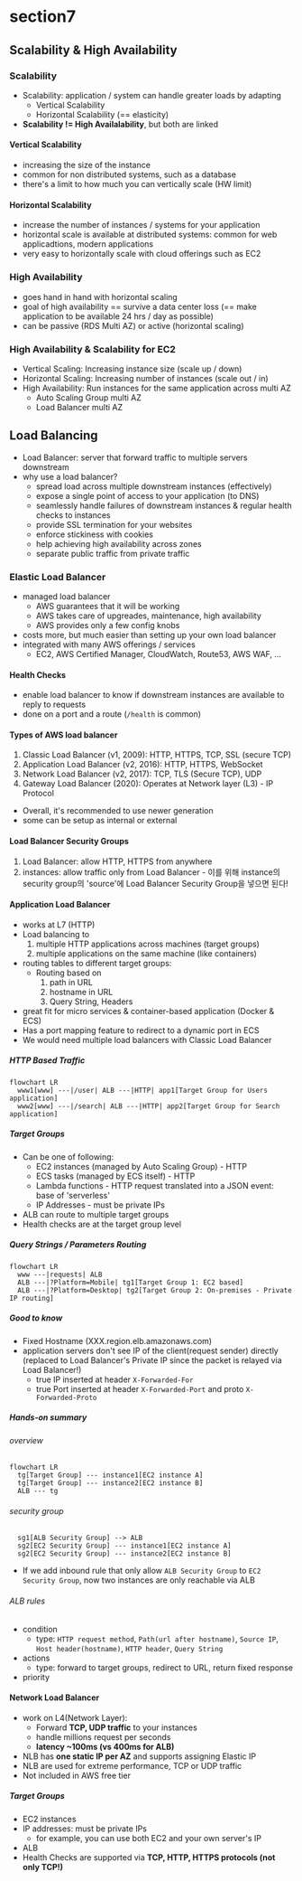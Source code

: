 # section7

## Scalability & High Availability

### Scalability

- Scalability: application / system can handle greater loads by adapting
  - Vertical Scalability
  - Horizontal Scalability (== elasticity)
- **Scalability != High Availalability**, but both are linked

#### Vertical Scalability

- increasing the size of the instance
- common for non distributed systems, such as a database
- there's a limit to how much you can vertically scale (HW limit)

#### Horizontal Scalability

- increase the number of instances / systems for your application
- horizontal scale is available at distributed systems: common for web applicadtions, modern applications
- very easy to horizontally scale with cloud offerings such as EC2

### High Availability

- goes hand in hand with horizontal scaling
- goal of high availability == survive a data center loss (== make application to be available 24 hrs / day as possible)
- can be passive (RDS Multi AZ) or active (horizontal scaling)

### High Availability & Scalability for EC2

- Vertical Scaling: Increasing instance size (scale up / down)
- Horizontal Scaling: Increasing number of instances (scale out / in)
- High Availability: Run instances for the same application across multi AZ
  - Auto Scaling Group multi AZ
  - Load Balancer multi AZ

## Load Balancing

- Load Balancer: server that forward traffic to multiple servers downstream
- why use a load balancer?
  - spread load across multiple downstream instances (effectively)
  - expose a single point of access to your application (to DNS)
  - seamlessly handle failures of downstream instances & regular health checks to instances
  - provide SSL termination for your websites
  - enforce stickiness with cookies
  - help achieving high availability across zones
  - separate public traffic from private traffic

### Elastic Load Balancer

- managed load balancer
  - AWS guarantees that it will be working
  - AWS takes care of upgreades, maintenance, high availability
  - AWS provides only a few config knobs
- costs more, but much easier than setting up your own load balancer
- integrated with many AWS offerings / services
  - EC2, AWS Certified Manager, CloudWatch, Route53, AWS WAF, ...

#### Health Checks

- enable load balancer to know if downstream instances are available to reply to requests
- done on a port and a route (`/health` is common)

#### Types of AWS load balancer

1. Classic Load Balancer (v1, 2009): HTTP, HTTPS, TCP, SSL (secure TCP)
2. Application Load Balancer (v2, 2016): HTTP, HTTPS, WebSocket
3. Network Load Balancer (v2, 2017): TCP, TLS (Secure TCP), UDP
4. Gateway Load Balancer (2020): Operates at Network layer (L3) - IP Protocol

- Overall, it's recommended to use newer generation
- some can be setup as internal or external

#### Load Balancer Security Groups

1. Load Balancer: allow HTTP, HTTPS from anywhere
2. instances: allow traffic only from Load Balancer - 이를 위해 instance의 security group의 'source'에 Load Balancer Security Group을 넣으면 된다!

#### Application Load Balancer

- works at L7 (HTTP)
- Load balancing to
  1. multiple HTTP applications across machines (target groups)
  2. multiple applications on the same machine (like containers)
- routing tables to different target groups:
  - Routing based on
    1. path in URL
    2. hostname in URL
    3. Query String, Headers
- great fit for micro services & container-based application (Docker & ECS)
- Has a port mapping feature to redirect to a dynamic port in ECS
- We would need multiple load balancers with Classic Load Balancer

##### HTTP Based Traffic

```mermaid
flowchart LR
  www1[www] ---|/user| ALB ---|HTTP| app1[Target Group for Users application]
  www2[www] ---|/search| ALB ---|HTTP| app2[Target Group for Search application]
```

##### Target Groups

- Can be one of following:
  - EC2 instances (managed by Auto Scaling Group) - HTTP
  - ECS tasks (managed by ECS itself) - HTTP
  - Lambda functions - HTTP request translated into a JSON event: base of 'serverless'
  - IP Addresses - must be private IPs
- ALB can route to multiple target groups
- Health checks are at the target group level

##### Query Strings / Parameters Routing

```mermaid
flowchart LR
  www ---|requests| ALB
  ALB ---|?Platform=Mobile| tg1[Target Group 1: EC2 based]
  ALB ---|?Platform=Desktop| tg2[Target Group 2: On-premises - Private IP routing]
```

##### Good to know

- Fixed Hostname (XXX.region.elb.amazonaws.com)
- application servers don't see IP of the client(request sender) directly (replaced to Load Balancer's Private IP since the packet is relayed via Load Balancer!)
  - true IP inserted at header `X-Forwarded-For`
  - true Port inserted at header `X-Forwarded-Port` and proto `X-Forwarded-Proto`

##### Hands-on summary

###### overview

```mermaid
flowchart LR
  tg[Target Group] --- instance1[EC2 instance A]
  tg[Target Group] --- instance2[EC2 instance B]
  ALB --- tg
```

###### security group

```mermaid
  sg1[ALB Security Group] --> ALB
  sg2[EC2 Security Group] --- instance1[EC2 instance A]
  sg2[EC2 Security Group] --- instance2[EC2 instance B]
```

- If we add inbound rule that only allow `ALB Security Group` to `EC2 Security Group`, now two instances are only reachable via ALB

###### ALB rules

- condition
  - type: `HTTP request method`, `Path(url after hostname)`, `Source IP`, `Host header(hostname)`, `HTTP header`, `Query String`
- actions
  - type: forward to target groups, redirect to URL, return fixed response
- priority

#### Network Load Balancer

- work on L4(Network Layer):
  - Forward **TCP, UDP traffic** to your instances
  - handle millions request per seconds
  - **latency ~100ms (vs 400ms for ALB)**
- NLB has **one static IP per AZ** and supports assigning Elastic IP
- NLB are used for extreme performance, TCP or UDP traffic
- Not included in AWS free tier

##### Target Groups

- EC2 instances
- IP addresses: must be private IPs
  - for example, you can use both EC2 and your own server's IP
- ALB
- Health Checks are supported via **TCP, HTTP, HTTPS protocols (not only TCP!)**

